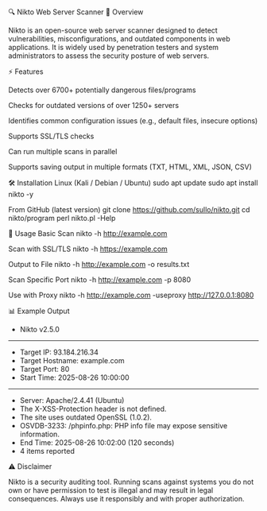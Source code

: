 🔍 Nikto Web Server Scanner
📌 Overview

Nikto is an open-source web server scanner designed to detect vulnerabilities, misconfigurations, and outdated components in web applications. It is widely used by penetration testers and system administrators to assess the security posture of web servers.

⚡ Features

Detects over 6700+ potentially dangerous files/programs

Checks for outdated versions of over 1250+ servers

Identifies common configuration issues (e.g., default files, insecure options)

Supports SSL/TLS checks

Can run multiple scans in parallel

Supports saving output in multiple formats (TXT, HTML, XML, JSON, CSV)

🛠️ Installation
Linux (Kali / Debian / Ubuntu)
sudo apt update
sudo apt install nikto -y

From GitHub (latest version)
git clone https://github.com/sullo/nikto.git
cd nikto/program
perl nikto.pl -Help

🚀 Usage
Basic Scan
nikto -h http://example.com

Scan with SSL/TLS
nikto -h https://example.com

Output to File
nikto -h http://example.com -o results.txt

Scan Specific Port
nikto -h http://example.com -p 8080

Use with Proxy
nikto -h http://example.com -useproxy http://127.0.0.1:8080

📊 Example Output
- Nikto v2.5.0
---------------------------------------------------------------------------
+ Target IP:          93.184.216.34
+ Target Hostname:    example.com
+ Target Port:        80
+ Start Time:         2025-08-26 10:00:00
---------------------------------------------------------------------------
+ Server: Apache/2.4.41 (Ubuntu)
+ The X-XSS-Protection header is not defined.
+ The site uses outdated OpenSSL (1.0.2).
+ OSVDB-3233: /phpinfo.php: PHP info file may expose sensitive information.
+ End Time:           2025-08-26 10:02:00 (120 seconds)
+ 4 items reported

⚠️ Disclaimer

Nikto is a security auditing tool. Running scans against systems you do not own or have permission to test is illegal and may result in legal consequences. Always use it responsibly and with proper authorization.
